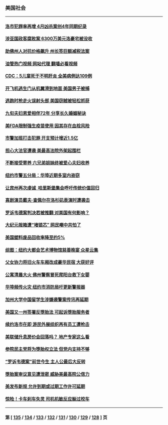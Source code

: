 ### 美国社会
---
#### [洛市犯罪率再增 4月凶杀案创4年同期纪录](../../pages/ncid1078160/n13729105.md?05071245) 
#### [涉亚国政客腐败案 6300万美元洛豪宅被没收](../../pages/ncid1078160/n13729128.md?05071245) 
#### [助佛州人对抗价格飙升 州长签巨额减税法案](../../pages/ncid1078160/n13728979.md?05071245) 
#### [油管热门视频 网站代理 翻墙必看视频](http://209.222.30.114:81/youtube.html?05071245)
#### [CDC：5儿童死于不明肝炎 全美病例达109例](../../pages/ncid1078160/n13729016.md?05071245) 
#### [开飞机逃生门从机翼滑到地面 美国男子被捕](../../pages/ncid1078160/n13728836.md?05071245) 
#### [逃跑时枪走火误射头部 美国窃贼被轻松抓获](../../pages/ncid1078160/n13728455.md?05071245) 
#### [九旬夫妇恩爱相伴72年 分享长久婚姻秘诀](../../pages/ncid1078160/n13728465.md?05071245) 
#### [美FDA限制强生疫苗使用 因其存在血栓风险](../../pages/ncid1078160/n13728626.md?05071245) 
#### [市警加班打击犯罪 开支预计增近1.5亿](../../pages/ncid1078160/n13728409.md?05071245) 
#### [担心大法官遭袭 美最高法院外架起围栏](../../pages/ncid1078160/n13728224.md?05071245) 
#### [不断接受寄养 六兄弟姐妹终被爱心夫妇收养](../../pages/ncid1078160/n13727762.md?05071245) 
#### [纽约市警五分局：华埠近期多室内盗窃](../../pages/ncid1078160/n13727576.md?05071245) 
#### [让宾州再次虔诚  哈里斯堡集会呼吁传统价值回归](../../pages/ncid1078160/n13727474.md?05071245) 
#### [喜剧演员戴夫‧查佩尔在洛杉矶表演时遭袭击](../../pages/ncid1078160/n13727448.md?05071245) 
#### [罗诉韦德案判决若被推翻 对美国有何影响？](../../pages/ncid1078160/n13727219.md?05071245) 
#### [大纪元报箱遭“堵锁芯” 网民嘲中共怕了](../../pages/ncid1078160/n13727290.md?05071245) 
#### [美国塑料废品回收率降至约5%](../../pages/ncid1078160/n13727330.md?05071245) 
#### [组图：纽约大都会艺术博物馆慈善晚宴 众星云集](../../pages/ncid1078160/n13726994.md?05071245) 
#### [父女协力将旧火车车厢改成豪华民宿 大获好评](../../pages/ncid1078160/n13726797.md?05071245) 
#### [公寓清晨大火 佛州警察冒死爬阳台救下女婴](../../pages/ncid1078160/n13726783.md?05071245) 
#### [华埠频传火灾 纽约市消防局吁更新警报器](../../pages/ncid1078160/n13726705.md?05071245) 
#### [加州大学中国留学生涉嫌袭警案传讯再延期](../../pages/ncid1078160/n13726754.md?05071245) 
#### [美国又一州签署反堕胎法 可起诉堕胎服务者](../../pages/ncid1078160/n13726564.md?05071245) 
#### [续约洛市在即 游民外展组织再有员工遭枪击](../../pages/ncid1078160/n13726555.md?05071245) 
#### [美联储升息房价会回落吗？ 地产专家这么看](../../pages/ncid1078160/n13726486.md?05071245) 
#### [参院民主党将为堕胎权立法 但党内支持不够](../../pages/ncid1078160/n13726439.md?05071245) 
#### [“罗诉韦德案”前世今生 主人公最后大反转](../../pages/ncid1078160/n13726378.md?05071245) 
#### [堕胎案审议意见遭泄密 威胁美最高院公信力](../../pages/ncid1078160/n13726415.md?05071245) 
#### [美发布新规 允许到期或过期工作许可延期](../../pages/ncid1078160/n13726408.md?05071245) 
#### [惊险！卡车刹车失灵 司机机敏反应躲过校车](../../pages/ncid1078160/n13726065.md?05071245) 

---
#### 第 [ [135](./135.md?05071245) / [134](./134.md?05071245) / [133](./133.md?05071245) / [132](./132.md?05071245) / [131](./131.md?05071245) / [130](./130.md?05071245) / [129](./129.md?05071245) / [128](./128.md?05071245) ] 页

